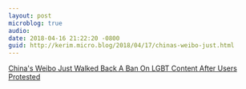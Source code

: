 ```yaml
---
layout: post
microblog: true
audio: 
date: 2018-04-16 21:22:20 -0800
guid: http://kerim.micro.blog/2018/04/17/chinas-weibo-just.html
---
```

[China's Weibo Just Walked Back A Ban On LGBT Content After Users Protested](https://www.buzzfeed.com/meghara/weibo-lgbt-ban?utm_term=.fe2Ok4pKG#.byGDvL4Qo)
